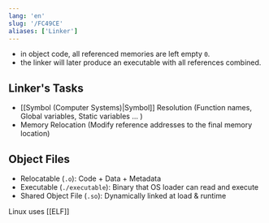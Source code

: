 ```yaml
---
lang: 'en'
slug: '/FC49CE'
aliases: ['Linker']
---
```


- in object code, all referenced memories are left empty `0`.
- the linker will later produce an executable with all references combined.

## Linker's Tasks

- [[Symbol (Computer Systems)|Symbol]] Resolution (Function names, Global variables, Static variables ... )
- Memory Relocation (Modify reference addresses to the final memory location)

## Object Files

- Relocatable (`.o`): Code + Data + Metadata
- Executable (`./executable`): Binary that OS loader can read and execute
- Shared Object File (`.so`): Dynamically linked at load & runtime

Linux uses [[ELF]]

